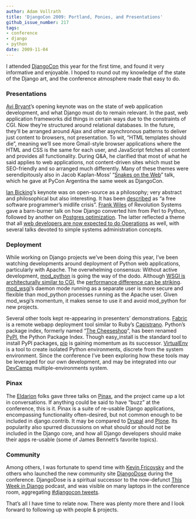 ```yaml
---
author: Adam Vollrath
title: 'DjangoCon 2009: Portland, Ponies, and Presentations'
github_issue_number: 217
tags:
- conference
- django
- python
date: 2009-11-04
---
```


I attended [DjangoCon](https://web.archive.org/web/20091110110923/http://www.djangocon.org/) this year for the first time, and found it very informative and enjoyable. I hoped to round out my knowledge of the state of the Django art, and the conference atmosphere made that easy to do.

### Presentations

[Avi Bryant](https://about.me/avibryant)’s opening keynote was on the state of web application development, and what Django must do to remain relevant. In the past, web application frameworks did things in certain ways due to the constraints of CGI. Now they’re structured around relational databases. In the future, they’ll be arranged around Ajax and other asynchronous patterns to deliver just content to browsers, not presentation. To wit, “HTML templates should die”, meaning we’ll see more Gmail-style browser applications where the HTML and CSS is the same for each user, and JavaScript fetches all content and provides all functionality. During Q&A, he clarified that most of what he said applies to web applications, not content-driven sites which must be SEO-friendly and so arranged much differently. Many of these themes were serendipitously also in Jacob Kaplan-Moss’ “[Snakes on the Web](https://jacobian.org/writing/snakes-on-the-web/)” talk, which he gave at PyCon Argentina the same week as DjangoCon.

[Ian Bicking](http://www.ianbicking.org/)’s keynote was on open-source as a philosophy; very abstract and philosophical but also interesting. It has been [described](http://www.sauria.com/blog/2009/09/12/djangocon-2009/) as “a free software programmer’s midlife crisis”. [Frank Wiles](https://www.revsys.com/about/bio/frankwiles) of Revolution Systems gave a barn-burner talk on how Django converted him from Perl to Python, followed by another on [Postgres optimization](/technology/postgresql). The latter reflected a theme that all [web developers are now expected to do Operations](http://times.usefulinc.com/2008/06/16-ops-now) as well, with several talks devoted to simple systems administration concepts.

### Deployment

While working on Django projects we’ve been doing this year, I’ve been watching developments around deployment of Python web applications, particularly with Apache. The overwhelming consensus: Without active development, [mod_python](http://www.modpython.org/) is going the way of the dodo. Although [WSGI is architecturally similar to CGI](https://www.b-list.org/weblog/2009/aug/10/wsgi/), the [performance difference can be striking](https://collingrady.wordpress.com/2009/01/06/mod_python-versus-mod_wsgi/). [mod_wsgi](https://code.google.com/archive/p/modwsgi/)’s daemon mode running as a separate user is more secure and flexible than mod_python processes running as the Apache user. Given mod_wsgi’s momentum, it makes sense to use it and avoid mod_python for new projects.

Several other tools kept re-appearing in presenters’ demonstrations. [Fabric](http://www.fabfile.org/) is a remote webapp deployment tool similar to Ruby’s [Capistrano](http://www.capify.org/). Python’s package index, formerly named “[The Cheeseshop](https://www.youtube.com/watch?v=B3KBuQHHKx0)”, has been renamed [PyPI](https://pypi.org/), the Python Package Index. Though easy_install is the standard tool to install PyPI packages, [pip](https://pypi.org/project/pip/) is gaining momentum as its successor. [VirtualEnv](https://pypi.python.org/pypi/virtualenv) is a tool to create isolated Python environments, discrete from the system environment. Since the conference I’ve been exploring how these tools may be leveraged for our own development, and may be integrated into our [DevCamps](http://www.devcamps.org/) multiple-environments system.

### Pinax

The [Eldarion](https://eldarion.com/) folks gave three talks on [Pinax](http://pinaxproject.com/), and the project came up a lot in conversations. If anything could be said to have “buzz” at the conference, this is it. Pinax is a suite of re-usable Django applications, encompassing functionality often-desired, but not common enough to be included in django.contrib. It may be compared to [Drupal](https://www.drupal.org/) and [Plone](https://plone.org/). Its popularity also spurred discussions on what should or should not be included in the Django core, and how all Django developers should make their apps re-usable (some of James Bennett’s favorite topics).

### Community

Among others, I was fortunate to spend time with [Kevin Fricovsky](https://twitter.com/montylounge) and the others who launched the new community site [DjangoDose](https://web.archive.org/web/20090919170130/http://djangodose.com/) during the conference. DjangoDose is a spiritual successor to the now-defunct [This Week in Django](http://www.thisweekindjango.com/) podcast, and was visible on many laptops in the conference room, aggregating [#djangocon tweets](https://www.hashtags.org/analytics/djangocon/).

That’s all I have time to relate now. There was plenty more there and I look forward to following up with people & projects.
